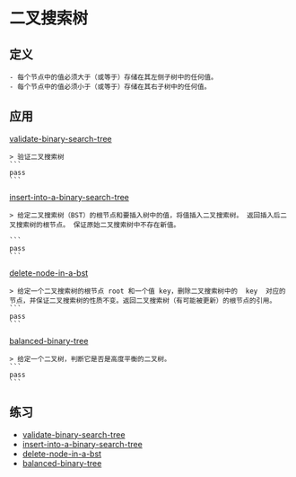 # 二叉搜索树

## 定义

    - 每个节点中的值必须大于（或等于）存储在其左侧子树中的任何值。
    - 每个节点中的值必须小于（或等于）存储在其右子树中的任何值。

## 应用

[validate-binary-search-tree](https://leetcode-cn.com/problems/validate-binary-search-tree/)

    > 验证二叉搜索树
    ```
    pass
    ```


[insert-into-a-binary-search-tree](https://leetcode-cn.com/problems/insert-into-a-binary-search-tree/)

    > 给定二叉搜索树（BST）的根节点和要插入树中的值，将值插入二叉搜索树。 返回插入后二叉搜索树的根节点。 保证原始二叉搜索树中不存在新值。

    ```
    pass
    ```

[delete-node-in-a-bst](https://leetcode-cn.com/problems/delete-node-in-a-bst/)

    > 给定一个二叉搜索树的根节点 root 和一个值 key，删除二叉搜索树中的  key  对应的节点，并保证二叉搜索树的性质不变。返回二叉搜索树（有可能被更新）的根节点的引用。
    ```
    pass
    ```

[balanced-binary-tree](https://leetcode-cn.com/problems/balanced-binary-tree/)

    > 给定一个二叉树，判断它是否是高度平衡的二叉树。
    ```
    pass
    ```

## 练习

- [validate-binary-search-tree](https://leetcode-cn.com/problems/validate-binary-search-tree/)
- [insert-into-a-binary-search-tree](https://leetcode-cn.com/problems/insert-into-a-binary-search-tree/)
- [delete-node-in-a-bst](https://leetcode-cn.com/problems/delete-node-in-a-bst/)
- [balanced-binary-tree](https://leetcode-cn.com/problems/balanced-binary-tree/)
